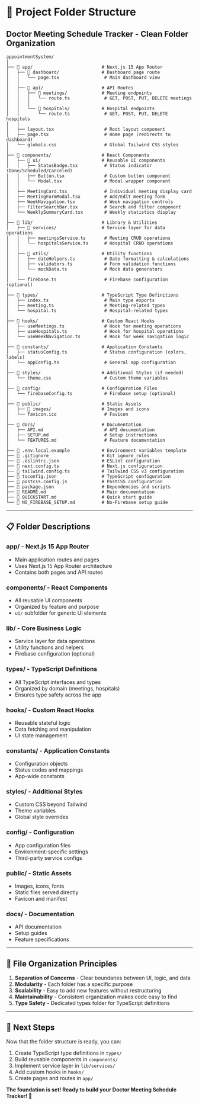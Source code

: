 # 📁 Project Folder Structure

## Doctor Meeting Schedule Tracker - Clean Folder Organization

```
appointmentSystem/
│
├── 📁 app/                          # Next.js 15 App Router
│   ├── 📁 dashboard/                # Dashboard page route
│   │   └── page.tsx                 # Main dashboard view
│   │
│   ├── 📁 api/                      # API Routes
│   │   ├── 📁 meetings/             # Meeting endpoints
│   │   │   └── route.ts             # GET, POST, PUT, DELETE meetings
│   │   │
│   │   └── 📁 hospitals/            # Hospital endpoints
│   │       └── route.ts             # GET, POST, PUT, DELETE hospitals
│   │
│   ├── layout.tsx                   # Root layout component
│   ├── page.tsx                     # Home page (redirects to dashboard)
│   └── globals.css                  # Global Tailwind CSS styles
│
├── 📁 components/                   # React Components
│   ├── 📁 ui/                       # Reusable UI components
│   │   ├── StatusBadge.tsx          # Status indicator (Done/Scheduled/Canceled)
│   │   ├── Button.tsx               # Custom button component
│   │   └── Modal.tsx                # Modal wrapper component
│   │
│   ├── MeetingCard.tsx              # Individual meeting display card
│   ├── MeetingFormModal.tsx         # Add/Edit meeting form
│   ├── WeekNavigation.tsx           # Week navigation controls
│   ├── FilterSearchBar.tsx          # Search and filter component
│   └── WeeklySummaryCard.tsx        # Weekly statistics display
│
├── 📁 lib/                          # Library & Utilities
│   ├── 📁 services/                 # Service layer for data operations
│   │   ├── meetingsService.ts       # Meeting CRUD operations
│   │   └── hospitalsService.ts      # Hospital CRUD operations
│   │
│   ├── 📁 utils/                    # Utility functions
│   │   ├── dateHelpers.ts           # Date formatting & calculations
│   │   ├── validators.ts            # Form validation functions
│   │   └── mockData.ts              # Mock data generators
│   │
│   └── firebase.ts                  # Firebase configuration (optional)
│
├── 📁 types/                        # TypeScript Type Definitions
│   ├── index.ts                     # Main type exports
│   ├── meeting.ts                   # Meeting-related types
│   └── hospital.ts                  # Hospital-related types
│
├── 📁 hooks/                        # Custom React Hooks
│   ├── useMeetings.ts               # Hook for meeting operations
│   ├── useHospitals.ts              # Hook for hospital operations
│   └── useWeekNavigation.ts         # Hook for week navigation logic
│
├── 📁 constants/                    # Application Constants
│   ├── statusConfig.ts              # Status configuration (colors, labels)
│   └── appConfig.ts                 # General app configuration
│
├── 📁 styles/                       # Additional Styles (if needed)
│   └── theme.css                    # Custom theme variables
│
├── 📁 config/                       # Configuration Files
│   └── firebaseConfig.ts            # Firebase setup (optional)
│
├── 📁 public/                       # Static Assets
│   ├── 📁 images/                   # Images and icons
│   └── favicon.ico                  # Favicon
│
├── 📁 docs/                         # Documentation
│   ├── API.md                       # API documentation
│   ├── SETUP.md                     # Setup instructions
│   └── FEATURES.md                  # Feature documentation
│
├── 📄 .env.local.example            # Environment variables template
├── 📄 .gitignore                    # Git ignore rules
├── 📄 .eslintrc.json                # ESLint configuration
├── 📄 next.config.ts                # Next.js configuration
├── 📄 tailwind.config.ts            # Tailwind CSS v3 configuration
├── 📄 tsconfig.json                 # TypeScript configuration
├── 📄 postcss.config.js             # PostCSS configuration
├── 📄 package.json                  # Dependencies and scripts
├── 📄 README.md                     # Main documentation
├── 📄 QUICKSTART.md                 # Quick start guide
└── 📄 NO_FIREBASE_SETUP.md          # No-Firebase setup guide
```

---

## 📋 Folder Descriptions

### **app/** - Next.js 15 App Router
- Main application routes and pages
- Uses Next.js 15 App Router architecture
- Contains both pages and API routes

### **components/** - React Components
- All reusable UI components
- Organized by feature and purpose
- `ui/` subfolder for generic UI elements

### **lib/** - Core Business Logic
- Service layer for data operations
- Utility functions and helpers
- Firebase configuration (optional)

### **types/** - TypeScript Definitions
- All TypeScript interfaces and types
- Organized by domain (meetings, hospitals)
- Ensures type safety across the app

### **hooks/** - Custom React Hooks
- Reusable stateful logic
- Data fetching and manipulation
- UI state management

### **constants/** - Application Constants
- Configuration objects
- Status codes and mappings
- App-wide constants

### **styles/** - Additional Styles
- Custom CSS beyond Tailwind
- Theme variables
- Global style overrides

### **config/** - Configuration
- App configuration files
- Environment-specific settings
- Third-party service configs

### **public/** - Static Assets
- Images, icons, fonts
- Static files served directly
- Favicon and manifest

### **docs/** - Documentation
- API documentation
- Setup guides
- Feature specifications

---

## 🎯 File Organization Principles

1. **Separation of Concerns** - Clear boundaries between UI, logic, and data
2. **Modularity** - Each folder has a specific purpose
3. **Scalability** - Easy to add new features without restructuring
4. **Maintainability** - Consistent organization makes code easy to find
5. **Type Safety** - Dedicated types folder for TypeScript definitions

---

## 🚀 Next Steps

Now that the folder structure is ready, you can:

1. Create TypeScript type definitions in `types/`
2. Build reusable components in `components/`
3. Implement service layer in `lib/services/`
4. Add custom hooks in `hooks/`
5. Create pages and routes in `app/`

**The foundation is set! Ready to build your Doctor Meeting Schedule Tracker! 🎉**
